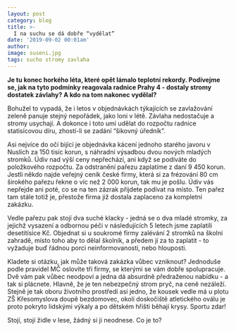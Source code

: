 ```yaml
---
layout: post
category: blog
title: >-  
  I na suchu se dá dobře “vydělat”
date: '2019-09-02 00:01am'
author: 
image: suseni.jpg
tags: sucho stromy zavlaha
---
```


<b>Je tu konec horkého léta, které opět lámalo teplotní rekordy. Podívejme se, jak na tyto podmínky reagovala radnice Prahy 4 - dostaly stromy dostatek závlahy? A kdo na tom nakonec vydělal?</b>

Bohužel to vypadá, že i letos v objednávkách týkajících se zavlažování zeleně panuje stejný nepořádek, jako loni v létě. Závlaha nedostačuje a stromy usychají. A dokonce i toto umí udělat do rozpočtu radnice statisícovou díru, zhostí-li se zadání “šikovný úředník”. 

Asi nejvíce do očí bijící je objednávka kácení jednoho starého javoru v Nuslích za 150 tisíc korun, s náhradní výsadbou dvou nových mladých stromků. Údiv nad výší ceny nepřechází, ani když se podíváte do položkového rozpočtu. Za odstranění pařezu zaplatíme z daní 9 450 korun. Jestli někdo najde veřejný ceník české firmy, která si za frézování 80 cm širokého pařezu řekne o víc než 2 000 korun, tak mu je pošlu. Údiv vás nepřejde ani poté, co se na ten zázrak přijdete podívat na místo. Ten pařez tam stále totiž je, přestože  firma již dostala zaplaceno za kompletní zakázku. 

Vedle pařezu pak stojí dva suché klacky - jedná se o dva mladé stromky, za jejichž vysazení a odbornou péči v následujících 5 letech jsme zaplatili desetitísíce Kč. Objednat si u soukromé firmy zalévání 2 stromků na školní zahradě, místo toho aby to dělal školník, a předem jí za to zaplatit - to vyžaduje buď řádnou porci neinformovanosti, nebo hlouposti. 

Kladete si otázku, jak může taková zakázka vůbec vzniknout? Jednoduše podle pravidel MČ oslovíte tři firmy, se kterými se vám dobře spolupracuje. Dvě vám pak vůbec neodpoví a jedna dá absurdně předraženou nabídku - a tak si plácnete. Hlavně, že je ten nebezpečný strom pryč, na ceně nezáleží. Stejně je tak oboru životního prostředí asi jedno, že kousek vedle má u plotu ZŠ Křesomyslova doupě bezdomovec, okolí doskočiště atletického oválu je proto pokryto lidskými výkaly a po dětském hřišti běhají krysy. Sportu zdar! 


Stojí, stojí židle v lese, žádný si ji neodnese. Co je to?
